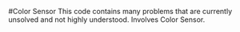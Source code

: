 #Color Sensor
This code contains many problems that are currently unsolved and not highly understood. Involves Color Sensor.
